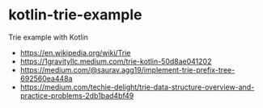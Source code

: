 # kotlin-trie-example
Trie example with Kotlin

* https://en.wikipedia.org/wiki/Trie
* https://1gravityllc.medium.com/trie-kotlin-50d8ae041202
* https://medium.com/@saurav.agg19/implement-trie-prefix-tree-692560ea448a
* https://medium.com/techie-delight/trie-data-structure-overview-and-practice-problems-2db1bad4bf49
